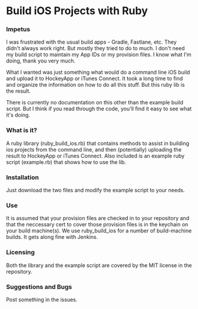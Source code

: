# Build iOS Projects with Ruby

### Impetus

I was frustrated with the usual build apps - Gradle, Fastlane, etc. They didn't always work right. But mostly they tried to do to much. I don't need my build script to maintain my App IDs or my provision files. I know what I'm doing, thank you very much.

What I wanted was just something what would do a command line iOS build and upload it to HockeyApp or iTunes Connect.  It took a long time to find and organize the information on how to do all this stuff. But this ruby lib is the result.

There is currently no documentation on this other than the example build script. But I think if you read through the code, you'll find it easy to see what it's doing.

### What is it?
A ruby library (ruby\_build\_ios.rb) that contains methods to assist in building ios projects from the command line, and then (potentially) uploading the result to HockeyApp or iTunes Connect. Also included is an example ruby script (example.rb) that shows how to use the lib.

### Installation
Just download the two files and modify the example script to your needs.

### Use
It is assumed that your provision files are checked in to your repository and that the neccessary cert to cover those provision files is in the keychain on your build machine(s). We use ruby\_build\_ios for a number of build-machine builds. It gets along fine with Jenkins.

### Licensing
Both the library and the example script are covered by the MIT license in the repository.

### Suggestions and Bugs
Post something in the issues.

